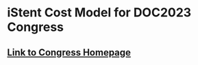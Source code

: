 # iStent Cost Model for DOC2023 Congress

## [Link to Congress Homepage](https://www.doc-nuernberg.de/index-e.php)
